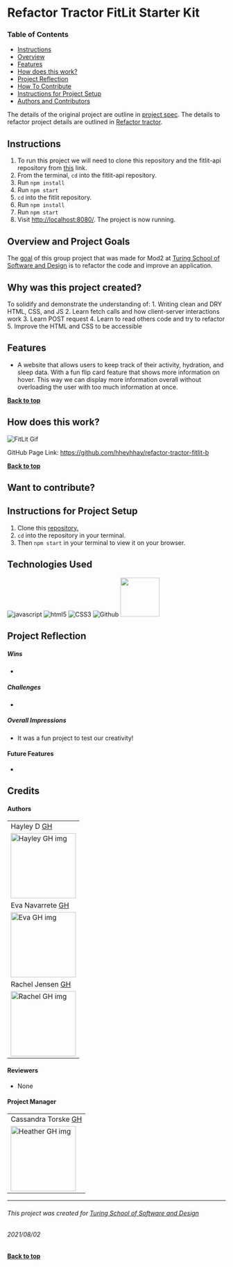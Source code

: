 # Refactor Tractor FitLit Starter Kit

### Table of Contents

-   [Instructions](#instructions)
-   [Overview](#overview-and-project-goals)
-   [Features](#features)
-   [How does this work?](#how-does-this-work)
-   [Project Reflection](#project-reflection)
-   [How To Contribute](#want-to-contribute)
-   [Instructions for Project Setup](#Instructions-for-project-setup)
-   [Authors and Contributors](#credits)

The details of the original project are outline in [project spec](http://frontend.turing.io/projects/fitlit.html). The details to refactor project details are outlined in [Refactor tractor](https://frontend.turing.edu/projects/module-2/refactor-tractor-choice.html).

## Instructions

1.  To run this project we will need to clone this repository and the fitlit-api repository from [this](https://github.com/turingschool-examples/fitlit-api) link.
2.  From the terminal, `cd` into the fitlit-api repository.
3.  Run `npm install`
4.  Run `npm start`
5.  `cd` into the fitlit repository.
6.  Run `npm install`
7.  Run `npm start`
8.  Visit <http://localhost:8080/>. The project is now running.

## Overview and Project Goals

The [goal](https://frontend.turing.edu/projects/module-2/refactor-tractor-choice.html) of this group project that was made for Mod2 at [Turing School of Software and Design](https://turing.io/) is to refactor the code and improve an application. 

## Why was this project created?

To solidify and demonstrate the understanding of:
1\. Writing clean and DRY HTML, CSS, and JS
2\. Learn fetch calls and how client-server interactions work
3\. Learn POST request
4\. Learn to read others code and try to refactor
5\. Improve the HTML and CSS to be accessible 

## Features

-   A website that allows users to keep track of their activity, hydration, and sleep data. With a fun flip card feature that shows more information on hover. This way we can display more information overall without overloading the user with too much information at once.

**[Back to top](#table-of-contents)**

## How does this work?

![FitLit Gif](<>)

GitHub Page Link: <https://github.com/hheyhhay/refactor-tractor-fitlit-b>

**[Back to top](#table-of-contents)**

## Want to contribute?

## Instructions for Project Setup

1.  Clone this [repository.](https://github.com/hheyhhay/refactor-tractor-fitlit-b)
2.  `cd` into the repository in your terminal.
3.  Then `npm start` in your terminal to view it on your browser.

## Technologies Used

<p align="left">
  <img src="https://img.shields.io/badge/javascript%20-%23323330.svg?&style=for-the-badge&logo=javascript&logoColor=%23F7DF1E" alt="javascript" />
  <img src="https://img.shields.io/badge/html5%20-%23E34F26.svg?&style=for-the-badge&logo=html5&logoColor=white" alt="html5"/>
  <img src="https://img.shields.io/badge/css3%20-%231572B6.svg?&style=for-the-badge&logo=css3&logoColor=white" alt="CSS3"/>
  <img src="https://img.shields.io/badge/GitHub-100000?style=for-the-badge&logo=github&logoColor=white" alt="Github" />
  <img src="https://dyclassroom.com/image/topic/mochajs-chaijs/logo.png" height"80px" width="90px"alt=" "Mocha & Chai"/>
</p>

## Project Reflection

##### Wins

*

##### Challenges

*

##### Overall Impressions

-   It was a fun project to test our creativity!

#### Future Features

*

## Credits

#### Authors

<table>
    <tr>
          <td>Hayley D <a href="https://github.com/hheyhhay">GH</td>
    </tr>
    </tr>
 <td><img src="https://avatars.githubusercontent.com/u/78764587?v=4" alt="Hayley GH img"
width="150" height="auto" /></td>
     <tr>
          <td> Eva Navarrete <a href="https://github.com/Eva-Navarrete">GH</td>
      </tr>
      </tr>
<td><img src="https://avatars.githubusercontent.com/u/68021391?v=4" alt="Eva GH img"
width="150" height="auto" /></td>
    </tr>
    <tr>
         <td> Rachel Jensen <a href="https://github.com/rachelJensen">GH</td>
     </tr>
     </tr>
<td><img src="https://avatars.githubusercontent.com/u/81662051?v=4" alt="Rachel GH img"
width="150" height="auto" /></td>
   </tr>
</table>

#### Reviewers

-   None

#### Project Manager

<table>
    <tr>
         <td> Cassandra Torske <a href="https://github.com/CassandraGoose">GH</td>
    </tr>
    </tr>
    <td><img src="https://avatars.githubusercontent.com/u/21070575?v=4" alt="Heather GH img"
 width="150" height="auto" /></td>
</tr>
</table>

* * *

###### This project was created for [Turing School of Software and Design](https://turing.io/)

###### 2021/08/02

**[Back to top](#table-of-contents)**
